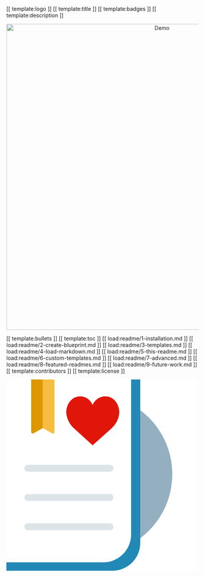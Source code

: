[[ template:logo ]]
[[ template:title ]]
[[ template:badges ]]
[[ template:description ]]

<p align="center">
  <img src="https://raw.githubusercontent.com/andreasbm/readme/master/assets/demo.gif" alt="Demo" width="800" />
</p>

[[ template:bullets ]]
[[ template:toc ]]
[[ load:readme/1-installation.md ]]
[[ load:readme/2-create-blueprint.md ]]
[[ load:readme/3-templates.md ]]
[[ load:readme/4-load-markdown.md ]]
[[ load:readme/5-this-readme.md ]]
[[ load:readme/6-custom-templates.md ]]
[[ load:readme/7-advanced.md ]]
[[ load:readme/8-featured-readmes.md ]]
[[ load:readme/9-future-work.md ]]
[[ template:contributors ]]
[[ template:license ]]

<img src="data:image/svg+xml;base64,PD94bWwgdmVyc2lvbj0iMS4wIiBlbmNvZGluZz0iVVRGLTgiPz4KPHN2ZyB3aWR0aD0iNTAwcHgi%0D%0AIGhlaWdodD0iNTAwcHgiIHZpZXdCb3g9IjAgMCA1MDAgNTAwIiB2ZXJzaW9uPSIxLjEiIHhtbG5z%0D%0APSJodHRwOi8vd3d3LnczLm9yZy8yMDAwL3N2ZyIgeG1sbnM6eGxpbms9Imh0dHA6Ly93d3cudzMu%0D%0Ab3JnLzE5OTkveGxpbmsiPgogICAgPCEtLSBHZW5lcmF0b3I6IFNrZXRjaCA1MS4zICg1NzU0NCkg%0D%0ALSBodHRwOi8vd3d3LmJvaGVtaWFuY29kaW5nLmNvbS9za2V0Y2ggLS0+CiAgICA8dGl0bGU+bG9n%0D%0AbzwvdGl0bGU+CiAgICA8ZGVzYz5DcmVhdGVkIHdpdGggU2tldGNoLjwvZGVzYz4KICAgIDxkZWZz%0D%0APgogICAgICAgIDxyZWN0IGlkPSJwYXRoLTEiIHg9IjAiIHk9IjAiIHdpZHRoPSI1MDAiIGhlaWdo%0D%0AdD0iNTAwIj48L3JlY3Q+CiAgICAgICAgPGxpbmVhckdyYWRpZW50IHgxPSI1MC4wMDQwMjQ0JSIg%0D%0AeTE9IjUwJSIgeDI9IjQ5Ljk1MDYxNzQlIiB5Mj0iNTAlIiBpZD0ibGluZWFyR3JhZGllbnQtMyI+%0D%0ACiAgICAgICAgICAgIDxzdG9wIHN0b3AtY29sb3I9IiNGN0JENDAiIG9mZnNldD0iMCUiPjwvc3Rv%0D%0AcD4KICAgICAgICAgICAgPHN0b3Agc3RvcC1jb2xvcj0iI0REOTcwMCIgb2Zmc2V0PSIxMDAlIj48%0D%0AL3N0b3A+CiAgICAgICAgPC9saW5lYXJHcmFkaWVudD4KICAgIDwvZGVmcz4KICAgIDxnIGlkPSJs%0D%0Ab2dvIiBzdHJva2U9Im5vbmUiIHN0cm9rZS13aWR0aD0iMSIgZmlsbD0ibm9uZSIgZmlsbC1ydWxl%0D%0APSJldmVub2RkIj4KICAgICAgICA8bWFzayBpZD0ibWFzay0yIiBmaWxsPSJ3aGl0ZSI+CiAgICAg%0D%0AICAgICAgIDx1c2UgeGxpbms6aHJlZj0iI3BhdGgtMSI+PC91c2U+CiAgICAgICAgPC9tYXNrPgog%0D%0AICAgICAgIDx1c2UgaWQ9IlJlY3RhbmdsZS00IiBmaWxsPSIjRkZGRkZGIiBmaWxsLXJ1bGU9Im5v%0D%0Abnplcm8iIHhsaW5rOmhyZWY9IiNwYXRoLTEiPjwvdXNlPgogICAgICAgIDxjaXJjbGUgaWQ9Ik92%0D%0AYWwtMiIgZmlsbD0iIzk0QUZDMCIgZmlsbC1ydWxlPSJub256ZXJvIiBtYXNrPSJ1cmwoI21hc2st%0D%0AMikiIGN4PSIyMjYuNSIgY3k9IjI0Ny41IiByPSIyMDguNSI+PC9jaXJjbGU+CiAgICAgICAgPHBh%0D%0AdGggZD0iTS03OSwtMyBMMzUxLC0zIEwzNTEsNDI3IEMzNTEsNDY3LjMxNjc4NyAzMTguMzE2Nzg3%0D%0ALDUwMCAyNzgsNTAwIEwtNzksNTAwIEMtMTE5LjMxNjc4Nyw1MDAgLTE1Miw0NjcuMzE2Nzg3IC0x%0D%0ANTIsNDI3IEwtMTUyLDcwIEMtMTUyLDI5LjY4MzIxMzMgLTExOS4zMTY3ODcsLTMgLTc5LC0zIFoi%0D%0AIGlkPSJSZWN0YW5nbGUiIGZpbGw9IiMyMjg5QjYiIGZpbGwtcnVsZT0ibm9uemVybyIgbWFzaz0i%0D%0AdXJsKCNtYXNrLTIpIj48L3BhdGg+CiAgICAgICAgPHBhdGggZD0iTS04NCwtNiBMMzI3LC02IEwz%0D%0AMjcsNDA1IEMzMjcsNDQ1LjMxNjc4NyAyOTQuMzE2Nzg3LDQ3OCAyNTQsNDc4IEwtODQsNDc4IEMt%0D%0AMTI0LjMxNjc4Nyw0NzggLTE1Nyw0NDUuMzE2Nzg3IC0xNTcsNDA1IEwtMTU3LDY3IEMtMTU3LDI2%0D%0ALjY4MzIxMzMgLTEyNC4zMTY3ODcsLTYgLTg0LC02IFoiIGlkPSJSZWN0YW5nbGUiIGZpbGw9IiNG%0D%0ARkZGRkYiIGZpbGwtcnVsZT0ibm9uemVybyIgbWFzaz0idXJsKCNtYXNrLTIpIj48L3BhdGg+CiAg%0D%0AICAgICAgPGcgaWQ9Ikdyb3VwIiBtYXNrPSJ1cmwoI21hc2stMikiIGZpbGw9IiNEQ0U0RTgiIGZp%0D%0AbGwtcnVsZT0ibm9uemVybyI+CiAgICAgICAgICAgIDxnIHRyYW5zZm9ybT0idHJhbnNsYXRlKDQ3%0D%0ALjAwMDAwMCwgMjIzLjAwMDAwMCkiIGlkPSJSZWN0YW5nbGUtMiI+CiAgICAgICAgICAgICAgICA8%0D%0AcmVjdCB4PSIwIiB5PSIwIiB3aWR0aD0iMjM0IiBoZWlnaHQ9IjE4IiByeD0iOSI+PC9yZWN0Pgog%0D%0AICAgICAgICAgICAgICAgPHJlY3QgeD0iMCIgeT0iNzYuNSIgd2lkdGg9IjIzNCIgaGVpZ2h0PSIx%0D%0AOCIgcng9IjkiPjwvcmVjdD4KICAgICAgICAgICAgICAgIDxyZWN0IHg9IjAiIHk9IjE1MyIgd2lk%0D%0AdGg9IjIzNCIgaGVpZ2h0PSIxOCIgcng9IjkiPjwvcmVjdD4KICAgICAgICAgICAgPC9nPgogICAg%0D%0AICAgIDwvZz4KICAgICAgICA8cGF0aCBkPSJNMjI2LjA4NDM4Miw2Ni42MTE0NzgzIEMyMzEuNjk0%0D%0ANTMzLDUzLjMwMjI2MDkgMjQ0LjUxMDU4OSw0NC4wMDI3ODI2IDI1OS40MTcyNDUsNDQuMDAyNzgy%0D%0ANiBDMjc5LjQ5NzU4NSw0NC4wMDI3ODI2IDI5My45NTk0MzMsNjEuMTk2NTIxNyAyOTUuNzc3NTks%0D%0AODEuNjg3NjUyMiBDMjk1Ljc3NzU5LDgxLjY4NzY1MjIgMjk2Ljc1ODk0OSw4Ni43NzQyNjA5IDI5%0D%0ANC41OTg4NDYsOTUuOTMxODI2MSBDMjkxLjY1NzU0NywxMDguNDAzNDc4IDI4NC43NDM1NSwxMTku%0D%0ANDgzODI2IDI3NS40MjIwMjQsMTI3Ljk0MDE3NCBMMjI2LjA4NDM4MiwxNzIgTDE3Ny41Nzc5NzYs%0D%0AMTI3LjkzNzM5MSBDMTY4LjI1NjQ1LDExOS40ODM4MjYgMTYxLjM0MjQ1MywxMDguNDAwNjk2IDE1%0D%0AOC40MDExNTQsOTUuOTI5MDQzNSBDMTU2LjI0MTA1MSw4Ni43NzE0NzgzIDE1Ny4yMjI0MSw4MS42%0D%0AODQ4Njk2IDE1Ny4yMjI0MSw4MS42ODQ4Njk2IEMxNTkuMDQwNTY3LDYxLjE5MzczOTEgMTczLjUw%0D%0AMjQxNSw0NCAxOTMuNTgyNzU1LDQ0IEMyMDguNDkyMTkxLDQ0IDIyMC40NzQyMyw1My4zMDIyNjA5%0D%0AIDIyNi4wODQzODIsNjYuNjExNDc4MyBaIiBpZD0iU2hhcGUiIGZpbGw9IiNFMDE2MEEiIGZpbGwt%0D%0AcnVsZT0ibm9uemVybyIgbWFzaz0idXJsKCNtYXNrLTIpIj48L3BhdGg+CiAgICAgICAgPHBhdGgg%0D%0AZD0iTTY1LDAgTDEyNiwwIEwxMjYsMTM3LjE5MTExMyBDMTI2LDEzOS40MDAyNTIgMTI0LjIwOTEz%0D%0AOSwxNDEuMTkxMTEzIDEyMiwxNDEuMTkxMTEzIEMxMjEuMzE4MzM4LDE0MS4xOTExMTMgMTIwLjY0%0D%0ANzk4NSwxNDEuMDE2OTEgMTIwLjA1MjU2NywxNDAuNjg1MDM3IEw5NS41LDEyNyBMNzAuOTQ3NDMz%0D%0ALDE0MC42ODUwMzcgQzY5LjAxNzc5MjEsMTQxLjc2MDU3NSA2Ni41ODE2MTM2LDE0MS4wNjgxODcg%0D%0ANjUuNTA2MDc2LDEzOS4xMzg1NDYgQzY1LjE3NDIwMzUsMTM4LjU0MzEyOCA2NSwxMzcuODcyNzc1%0D%0AIDY1LDEzNy4xOTExMTMgTDY1LDAgWiIgaWQ9IlJlY3RhbmdsZS0zIiBmaWxsPSJ1cmwoI2xpbmVh%0D%0AckdyYWRpZW50LTMpIiBmaWxsLXJ1bGU9Im5vbnplcm8iIG1hc2s9InVybCgjbWFzay0yKSI+PC9w%0D%0AYXRoPgogICAgPC9nPgo8L3N2Zz4=" alt="Test" width="500px" height="500px" />
